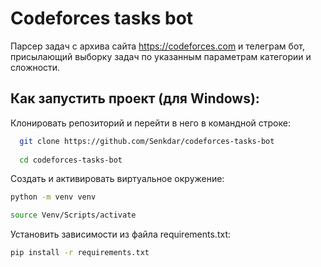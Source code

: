 # Codeforces tasks bot
Парсер задач с архива сайта https://codeforces.com и телеграм бот, присылающий выборку задач по указанным параметрам категории и сложности.


## Как запустить проект (для Windows):
Клонировать репозиторий и перейти в него в командной строке:

```bash
  git clone https://github.com/Senkdar/codeforces-tasks-bot
  
  cd codeforces-tasks-bot
```
 
Cоздать и активировать виртуальное окружение:

```bash
python -m venv venv

source Venv/Scripts/activate

```
Установить зависимости из файла requirements.txt:
```bash
pip install -r requirements.txt
```
